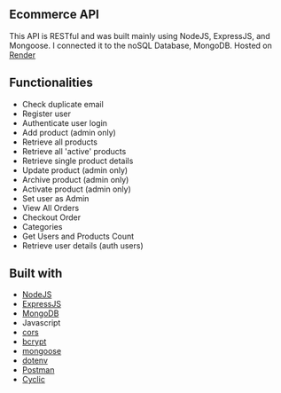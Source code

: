 ## Ecommerce API

This API is RESTful and was built mainly using NodeJS, ExpressJS, and Mongoose. I connected it to the noSQL Database, MongoDB. Hosted on [Render](https://render.com/)

## Functionalities
- Check duplicate email
- Register user
- Authenticate user login
- Add product (admin only)
- Retrieve all products
- Retrieve all 'active' products
- Retrieve single product details
- Update product (admin only)
- Archive product (admin only)
- Activate product (admin only)
- Set user as Admin
- View All Orders
- Checkout Order
- Categories
- Get Users and Products Count
- Retrieve user details (auth users)


## Built with

- [NodeJS](https://nodejs.org/en)
- [ExpressJS](https://expressjs.com/)
- [MongoDB](https://www.mongodb.com/)
- Javascript
- [cors](https://expressjs.com/en/resources/middleware/cors.html)
- [bcrypt](https://www.npmjs.com/package/bcrypt)
- [mongoose](https://mongoosejs.com/)
- [dotenv](https://www.npmjs.com/package/dotenv)
- [Postman](https://www.postman.com/)
- [Cyclic](https://www.cyclic.sh/)
